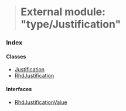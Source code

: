 > # External module: "type/Justification"

### Index

#### Classes

* [Justification](../classes/_type_justification_.justification.md)
* [RhdJustification](../classes/_type_justification_.rhdjustification.md)

#### Interfaces

* [RhdJustificationValue](../interfaces/_type_justification_.rhdjustificationvalue.md)